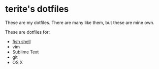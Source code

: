 # terite's dotfiles
These are my dotfiles. There are many like them, but these are mine own.

These are dotfiles for:

* [fish shell](http://fishshell.com/)
* vim
* Sublime Text
* git
* OS X
